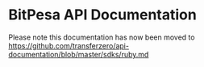 # BitPesa API Documentation

Please note this documentation has now been moved to https://github.com/transferzero/api-documentation/blob/master/sdks/ruby.md
